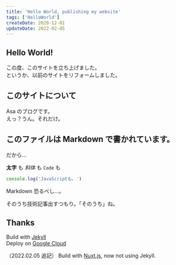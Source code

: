 ```yaml
---
title: 'Hello World, publishing my website'
tags: ['HelloWorld']
createDate: 2020-12-01
updateDate: 2022-02-05
---
```


## Hello World!

この度、このサイトを立ち上げました。<br>
というか、以前のサイトをリフォームしました。

## このサイトについて

Asa のブログです。<br>
えっ？うん。それだけ。

## このファイルは Markdown で書かれています。

だから...<br>

**太字** も _斜体_ も `Code` も

```js
console.log('JavaScriptも。')
```

Markdown 恐るべし...。

そのうち技術記事出すつもり。「そのうち」ね。

## Thanks

Build with <a href="https://jekyllrb.com/" target="_blank" rel="noopener noreferrer">Jekyll</a><br>
Deploy on <a href="https://cloud.google.com/" target="_blank" rel="noopener noreferrer">Google Cloud</a>

（2022.02.05 追記）
Build with <a href="https://nuxtjs.org">Nuxt.js</a>, now not using Jekyll.
